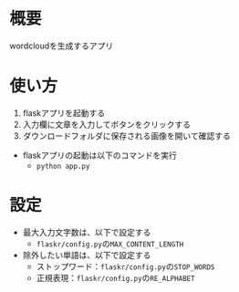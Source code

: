 # 概要

wordcloudを生成するアプリ

# 使い方

1. flaskアプリを起動する
1. 入力欄に文章を入力してボタンをクリックする
1. ダウンロードフォルダに保存される画像を開いて確認する

- flaskアプリの起動は以下のコマンドを実行
	- ```python app.py```

# 設定

- 最大入力文字数は、以下で設定する
	- ```flaskr/config.py```の```MAX_CONTENT_LENGTH```
- 除外したい単語は、以下で設定する
	- ストップワード：```flaskr/config.py```の```STOP_WORDS```
	- 正規表現：```flaskr/config.py```の```RE_ALPHABET```

